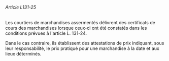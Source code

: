 ###### Article L131-25

Les courtiers de marchandises assermentés délivrent des certificats de cours des marchandises lorsque ceux-ci ont été constatés dans les conditions prévues à l'article L. 131-24.

Dans le cas contraire, ils établissent des attestations de prix indiquant, sous leur responsabilité, le prix pratiqué pour une marchandise à la date et aux lieux déterminés.


